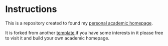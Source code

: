 # Instructions
This is a repository created to found my [personal academic homepage](https://msundyy.github.io/MSun/).

It is forked from another [template](https://github.com/academicpages/academicpages.github.io),if you have some
interests in it please free to visit it and build your own academic homepage.



